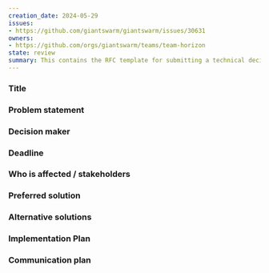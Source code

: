 ```yaml
---
creation_date: 2024-05-29
issues:
- https://github.com/giantswarm/giantswarm/issues/30631
owners:
- https://github.com/orgs/giantswarm/teams/team-horizon
state: review
summary: This contains the RFC template for submitting a technical decision proposal
---
```


### Title
<!-- Provide a concise and descriptive title for the RFC -->

### Problem statement
<!-- Explain the issue or challenge that needs to be addressed. This should include background information and context to help stakeholders understand why this decision is important. -->

### Decision maker
<!-- Identify the person (preferred) or a group responsible for making the final decision. -->

### Deadline
<!-- Specify the deadline by which the decision needs to be made. If there is no agreement or insufficient feedback before the deadline, the decision owner schedules a formal meeting with relevant stakeholders to discuss the RFC and make a decision -->

### Who is affected / stakeholders
<!-- List the individuals, teams, or SIGs that will be impacted by this decision and must provide feedback. -->

### Preferred solution
<!-- Describe the solution that is currently favored based on the analysis of the problem. -->

### Alternative solutions
<!-- Outline other potential solutions that were considered. For each alternative, provide a brief description and explain why it was not chosen as the preferred solution. -->

### Implementation Plan
<!-- Detail the steps required to implement the preferred solution. This should include a timeline, resources needed, and any dependencies or risks associated with the implementation. -->

### Communication plan
<!-- Describe how the decision and its implementation will be communicated to stakeholders. -->
